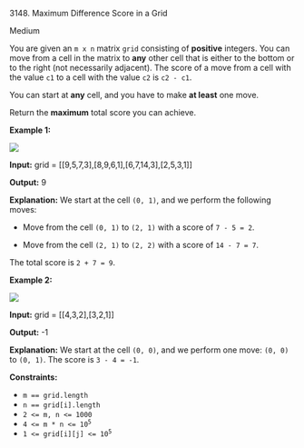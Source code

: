 3148\. Maximum Difference Score in a Grid

Medium

You are given an `m x n` matrix `grid` consisting of **positive** integers. You can move from a cell in the matrix to **any** other cell that is either to the bottom or to the right (not necessarily adjacent). The score of a move from a cell with the value `c1` to a cell with the value `c2` is `c2 - c1`.

You can start at **any** cell, and you have to make **at least** one move.

Return the **maximum** total score you can achieve.

**Example 1:**

![](https://leetcode-in-java.github.io/src/main/java/g3101_3200/s3148_maximum_difference_score_in_a_grid/grid1.png)

**Input:** grid = [[9,5,7,3],[8,9,6,1],[6,7,14,3],[2,5,3,1]]

**Output:** 9

**Explanation:** We start at the cell `(0, 1)`, and we perform the following moves:   

- Move from the cell `(0, 1)` to `(2, 1)` with a score of `7 - 5 = 2`.   

- Move from the cell `(2, 1)` to `(2, 2)` with a score of `14 - 7 = 7`.   

The total score is `2 + 7 = 9`.

**Example 2:**

![](https://leetcode-in-java.github.io/src/main/java/g3101_3200/s3148_maximum_difference_score_in_a_grid/moregridsdrawio-1.png)

**Input:** grid = [[4,3,2],[3,2,1]]

**Output:** \-1

**Explanation:** We start at the cell `(0, 0)`, and we perform one move: `(0, 0)` to `(0, 1)`. The score is `3 - 4 = -1`.

**Constraints:**

*   `m == grid.length`
*   `n == grid[i].length`
*   `2 <= m, n <= 1000`
*   <code>4 <= m * n <= 10<sup>5</sup></code>
*   <code>1 <= grid[i][j] <= 10<sup>5</sup></code>